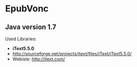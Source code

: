 EpubVonc
========

Java version 1.7
-----------

Used Libraries:
* **iText5.5.0**
* http://sourceforge.net/projects/itext/files/iText/iText5.5.0/
* Webiste: http://itext.com/
